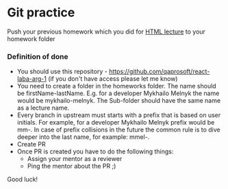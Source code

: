 # Git practice

Push your previous homework which you did for [HTML lecture](https://github.com/qaprosoft/react-laba-arg-1/blob/main/lectures/02-html/task.md) to your homework folder

### Definition of done

- You should use this repository - https://github.com/qaprosoft/react-laba-arg-1 (if you don't have access please let me know)
- You need to create a folder in the homeworks folder. The name should be firstName-lastName. E.g. for a developer Mykhailo Melnyk the name would be mykhailo-melnyk. The Sub-folder should have the same name as a lecture name.
- Every branch in upstream must starts with a prefix that is based on user initials. For example, for a developer Mykhailo Melnyk prefix would be mm-. In case of prefix collisions in the future the common rule is to dive deeper into the last name, for example: mmel-.
- Create PR
- Once PR is created you have to do the following things:
  - Assign your mentor as a reviewer
  - Ping the mentor about the PR ;)

Good luck!

